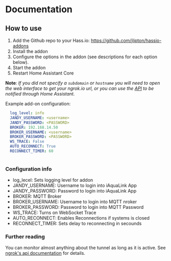 # Documentation

## How to use

1. Add the Github repo to your Hass.io: <https://github.com/jlipton/hassio-addons>
2. Install the addon
3. Configure the options in the addon (see descriptions for each option below).
5. Start the addon
6. Restart Home Assistant Core

**Note**: _If you did not specify a `subdomain` or `hostname` you will need to_
_open the web interface to get your ngrok.io url, or you can use the_
_[API](#home-assistant-integration) to be notified through Home Assistant._

Example add-on configuration:

```yaml
  log_level: info
  JANDY_USERNAME: <username>
  JANDY_PASSWORD: <PASSWORD>
  BROKER: 192.168.14.50
  BROKER_USERNAME: <username>
  BROKER_PASSWORD: <PASSWORD>
  WS_TRACE: False
  AUTO_RECONNECT: True
  RECONNECT_TIMER: 60
  
```


### Configuration info
 * log_lecel: Sets logging level for addon
 * JANDY_USERNAME: Username to login into iAquaLink App
 * JANDY_PASSWORD: Password to login into iAquaLink App
 * BROKER: MQTT Broker
 * BROKER_USERNAME: Username to login into MQTT nroker
 * BROKER_PASSWORD: Password to login into MQTT Password
 * WS_TRACE: Turns on WebSocket Trace
 * AUTO_RECONNECT: Enables Reconnections if systems is closed
 * RECONNECT_TIMER: Sets delay to reconnecting in secounds 


### Further reading

You can monitor almost anything about the tunnel as long as it is active.
See [ngrok's api documentation][ngrok_docs_api] for details.

[ngrok_docs_tunnels]: https://ngrok.com/docs#tunnel-definitions
[rest_docs]: https://www.home-assistant.io/integrations/rest/
[packages_docs]: https://www.home-assistant.io/docs/configuration/packages/
[ngrok_docs_api]: https://ngrok.com/docs#client-api
[trusted_proxies_docs]: https://www.home-assistant.io/integrations/http#reverse-proxies
